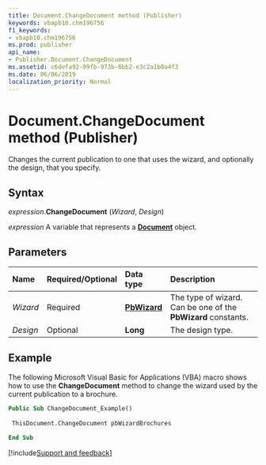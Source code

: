 ```yaml
---
title: Document.ChangeDocument method (Publisher)
keywords: vbapb10.chm196756
f1_keywords:
- vbapb10.chm196756
ms.prod: publisher
api_name:
- Publisher.Document.ChangeDocument
ms.assetid: c6defa92-99fb-973b-6bb2-e3c2a1b0a4f3
ms.date: 06/06/2019
localization_priority: Normal
---
```



# Document.ChangeDocument method (Publisher)

Changes the current publication to one that uses the wizard, and optionally the design, that you specify.


## Syntax

_expression_.**ChangeDocument** (_Wizard_, _Design_)

_expression_ A variable that represents a **[Document](Publisher.Document.md)** object.


## Parameters

|Name|Required/Optional|Data type|Description|
|:-----|:-----|:-----|:-----|
|_Wizard_|Required| **[PbWizard](Publisher.PbWizard.md)**|The type of wizard. Can be one of the **PbWizard** constants.|
|_Design_|Optional| **Long**|The design type.| 


## Example

The following Microsoft Visual Basic for Applications (VBA) macro shows how to use the **ChangeDocument** method to change the wizard used by the current publication to a brochure.

```vb
Public Sub ChangeDocument_Example() 
 
 ThisDocument.ChangeDocument pbWizardBrochures 
 
End Sub
```

[!include[Support and feedback](~/includes/feedback-boilerplate.md)]